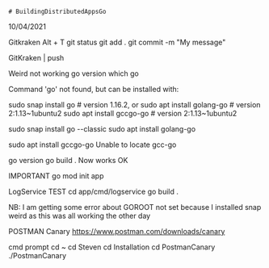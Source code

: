 	# BuildingDistributedAppsGo

10/04/2021

Gitkraken
Alt + T
git status
git add .
git commit -m "My message"

GitKraken | push


Weird not working
go version 
which go

Command 'go' not found, but can be installed with:

sudo snap install go         # version 1.16.2, or
sudo apt  install golang-go  # version 2:1.13~1ubuntu2
sudo apt  install gccgo-go   # version 2:1.13~1ubuntu2


sudo snap install go --classic
sudo apt  install golang-go  

sudo apt  install gccgo-go 
Unable to locate gcc-go


go version
go build .
Now works OK		


IMPORTANT
go mod init app


LogService TEST
cd app/cmd/logservice
go build .

NB:
I am getting some error about GOROOT not set because I installed snap
weird as this was all working the other day


POSTMAN Canary
https://www.postman.com/downloads/canary

cmd prompt
cd ~
cd Steven
cd Installation
cd PostmanCanary
./PostmanCanary
